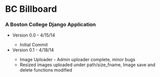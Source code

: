 <h1>BC Billboard</h1>
<h3>A Boston College Django Application</h3>
<ul>
	<li>Version 0.0 - 4/15/14</li>
	<ul>
		<li>Initial Commit</li>
	</ul>
	<li>Version 0.1 - 4/18/14</li>
	<ul>
		<li>Image Uploader - Admin uploader complete, minor bugs</li>
		<li>Resized images uploaded under path/size_fname, Image save and delete functions modified</li> 
	</ul>
</ul>
